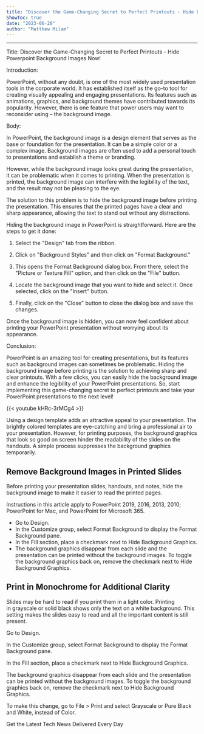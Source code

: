 ```yaml
---
title: "Discover the Game-Changing Secret to Perfect Printouts - Hide Powerpoint Background Images Now!"
ShowToc: true 
date: "2023-06-20"
author: "Matthew Milam"
---
```

*****
Title: Discover the Game-Changing Secret to Perfect Printouts - Hide Powerpoint Background Images Now!

Introduction:

PowerPoint, without any doubt, is one of the most widely used presentation tools in the corporate world. It has established itself as the go-to tool for creating visually appealing and engaging presentations. Its features such as animations, graphics, and background themes have contributed towards its popularity. However, there is one feature that power users may want to reconsider using – the background image.

Body:

In PowerPoint, the background image is a design element that serves as the base or foundation for the presentation. It can be a simple color or a complex image. Background images are often used to add a personal touch to presentations and establish a theme or branding.

However, while the background image looks great during the presentation, it can be problematic when it comes to printing. When the presentation is printed, the background image can interfere with the legibility of the text, and the result may not be pleasing to the eye.

The solution to this problem is to hide the background image before printing the presentation. This ensures that the printed pages have a clear and sharp appearance, allowing the text to stand out without any distractions.

Hiding the background image in PowerPoint is straightforward. Here are the steps to get it done:

1. Select the "Design" tab from the ribbon.

2. Click on "Background Styles" and then click on "Format Background."

3. This opens the Format Background dialog box. From there, select the "Picture or Texture Fill" option, and then click on the "File" button.

4. Locate the background image that you want to hide and select it. Once selected, click on the "Insert" button.

5. Finally, click on the "Close" button to close the dialog box and save the changes.

Once the background image is hidden, you can now feel confident about printing your PowerPoint presentation without worrying about its appearance.

Conclusion:

PowerPoint is an amazing tool for creating presentations, but its features such as background images can sometimes be problematic. Hiding the background image before printing is the solution to achieving sharp and clear printouts. With a few clicks, you can easily hide the background image and enhance the legibility of your PowerPoint presentations. So, start implementing this game-changing secret to perfect printouts and take your PowerPoint presentations to the next level!

{{< youtube kHRc-3rMCg4 >}} 




Using a design template adds an attractive appeal to your presentation. The brightly colored templates are eye-catching and bring a professional air to your presentation. However, for printing purposes, the background graphics that look so good on screen hinder the readability of the slides on the handouts. A simple process suppresses the background graphics temporarily.

 
##   Remove Background Images in Printed Slides  
 

Before printing your presentation slides, handouts, and notes, hide the background image to make it easier to read the printed pages.

 
Instructions in this article apply to PowerPoint 2019, 2016, 2013, 2010; PowerPoint for Mac, and PowerPoint for Microsoft 365.
 
- Go to Design.
 - In the Customize group, select Format Background to display the Format Background pane.
 - In the Fill section, place a checkmark next to Hide Background Graphics.
 - The background graphics disappear from each slide and the presentation can be printed without the background images. To toggle the background graphics back on, remove the checkmark next to Hide Background Graphics.

 
##   Print in Monochrome for Additional Clarity  
 

Slides may be hard to read if you print them in a light color. Printing in grayscale or solid black shows only the text on a white background. This setting makes the slides easy to read and all the important content is still present.

 

Go to Design.

 

In the Customize group, select Format Background to display the Format Background pane.

 

In the Fill section, place a checkmark next to Hide Background Graphics. 

 

The background graphics disappear from each slide and the presentation can be printed without the background images. To toggle the background graphics back on, remove the checkmark next to Hide Background Graphics.

 

To make this change, go to File > Print and select Grayscale or Pure Black and White, instead of Color.

 

Get the Latest Tech News Delivered Every Day




